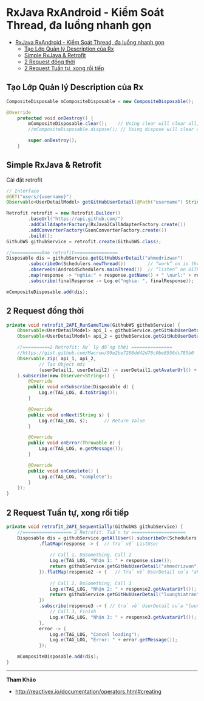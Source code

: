 # RxJava RxAndroid - Kiểm Soát Thread, đa luồng nhanh gọn

<!-- TOC -->

- [RxJava RxAndroid - Kiểm Soát Thread, đa luồng nhanh gọn](#rxjava-rxandroid---kiểm-soát-thread-đa-luồng-nhanh-gọn)
    - [Tạo Lớp Quản lý Description của Rx](#tạo-lớp-quản-lý-description-của-rx)
    - [Simple RxJava & Retrofit](#simple-rxjava--retrofit)
    - [2 Request đồng thời](#2-request-đồng-thời)
    - [2 Request Tuần tự, xong rồi tiếp](#2-request-tuần-tự-xong-rồi-tiếp)

<!-- /TOC -->

## Tạo Lớp Quản lý Description của Rx

```java
CompositeDisposable mCompositeDisposable = new CompositeDisposable();   //Quản lý Subscription

@Override
    protected void onDestroy() {
        mCompositeDisposable.clear();    // Using clear will clear all, but can accept new disposable
        //mCompositeDisposable.dispose(); // Using dispose will clear all and set isDisposed = true, so it will not accept any new disposable

        super.onDestroy();
    }
```

## Simple RxJava & Retrofit

Cài đặt retrofit

```java
// Interface
@GET("users/{username}")
Observable<UserDetailModel> getGitHubUserDetail(@Path("username") String userName);

Retrofit retrofit = new Retrofit.Builder()
        .baseUrl("https://api.github.com/")
        .addCallAdapterFactory(RxJava2CallAdapterFactory.create())
        .addConverterFactory(GsonConverterFactory.create())
        .build();
GithubWS githubService = retrofit.create(GithubWS.class);

//===========One retrofit================
Disposable dis = githubService.getGitHubUserDetail("ahmedrizwan")
        .subscribeOn(Schedulers.newThread())        // “work” on io thread
        .observeOn(AndroidSchedulers.mainThread())  // “listen” on UIThread
        .map(response -> "nghia:" + response.getName() + " \nurl:" + response.getUrl()) //get data return, convert it to String
        .subscribe(finalResponse -> Log.e("nghia: ", finalResponse));

mCompositeDisposable.add(dis);
```

## 2 Request đồng thời

```java
private void retrofit_2API_RunSameTime(GithubWS githubService) {
    Observable<UserDetailModel> api_1 = githubService.getGitHubUserDetail("ahmedrizwan").subscribeOn(Schedulers.newThread())            .observeOn(AndroidSchedulers.mainThread());
    Observable<UserDetailModel> api_2 = githubService.getGitHubUserDetail("luunghiatran").subscribeOn(Schedulers.newThread()).observeOn(AndroidSchedulers.mainThread());

    //==========2 Retrofit: Xử lý đồng thời ===============
    //https://gist.github.com/Macrow/99e2be7208dd42d76c0be8556dc785b0
    Observable.zip( api_1, api_2,
            // Tạo Object mới
            (userDetail1, userDetail2) -> userDetail1.getAvatarUrl() + userDetail2.getAvatarUrl()   //Can make an object here
    ).subscribe(new Observer<String>() {
        @Override
        public void onSubscribe(Disposable d) {
            Log.e(TAG_LOG, d.toString());
        }

        @Override
        public void onNext(String s) {
            Log.e(TAG_LOG, s);      // Return Value
        }

        @Override
        public void onError(Throwable e) {
            Log.e(TAG_LOG, e.getMessage());
        }

        @Override
        public void onComplete() {
            Log.e(TAG_LOG, "complete");
        }
    });
}
```

## 2 Request Tuần tự, xong rồi tiếp

```java
private void retrofit_2API_Sequentially(GithubWS githubService) {
    //================== 2 Retrofit: Tuần tự ====================
    Disposable dis = githubService.getAllUser().subscribeOn(Schedulers.newThread()).observeOn(AndroidSchedulers.mainThread())
            .flatMap(response -> {  // Trả về ListUser
                
                // Call 1, DoSomething, Call 2
                Log.e(TAG_LOG, "Nhận 1: " + response.size());
                return githubService.getGitHubUserDetail("ahmedrizwan").subscribeOn(Schedulers.newThread()).observeOn(AndroidSchedulers.mainThread());
            }).flatMap(response2 -> {   // Trả về UserDetail của "ahmedrizwan"
                
                // Call 2, DoSomething, Call 3
                Log.e(TAG_LOG, "Nhận 2: " + response2.getAvatarUrl());
                return githubService.getGitHubUserDetail("luunghiatran").subscribeOn(Schedulers.newThread()).observeOn(AndroidSchedulers.mainThread());
            })
            .subscribe(response3 -> { // trả về UserDetail của "luunghiatran"
                // Call 3, Finish
                Log.e(TAG_LOG, "Nhận 3: " + response3.getAvatarUrl());
            },
            error -> {
                Log.e(TAG_LOG, "Cancel loading");
                Log.e(TAG_LOG, "Error: " + error.getMessage());
            });

    mCompositeDisposable.add(dis);
}
```

---

**Tham Khảo**

* http://reactivex.io/documentation/operators.html#creating